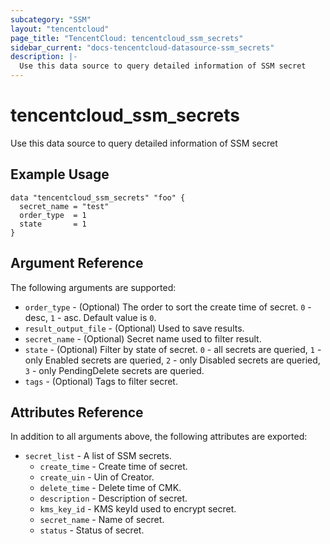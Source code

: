```yaml
---
subcategory: "SSM"
layout: "tencentcloud"
page_title: "TencentCloud: tencentcloud_ssm_secrets"
sidebar_current: "docs-tencentcloud-datasource-ssm_secrets"
description: |-
  Use this data source to query detailed information of SSM secret
---
```


# tencentcloud_ssm_secrets

Use this data source to query detailed information of SSM secret

## Example Usage

```hcl
data "tencentcloud_ssm_secrets" "foo" {
  secret_name = "test"
  order_type  = 1
  state       = 1
}
```

## Argument Reference

The following arguments are supported:

* `order_type` - (Optional) The order to sort the create time of secret. `0` - desc, `1` - asc. Default value is `0`.
* `result_output_file` - (Optional) Used to save results.
* `secret_name` - (Optional) Secret name used to filter result.
* `state` - (Optional) Filter by state of secret. `0` - all secrets are queried, `1` - only Enabled secrets are queried, `2` - only Disabled secrets are queried, `3` - only PendingDelete secrets are queried.
* `tags` - (Optional) Tags to filter secret.

## Attributes Reference

In addition to all arguments above, the following attributes are exported:

* `secret_list` - A list of SSM secrets.
  * `create_time` - Create time of secret.
  * `create_uin` - Uin of Creator.
  * `delete_time` - Delete time of CMK.
  * `description` - Description of secret.
  * `kms_key_id` - KMS keyId used to encrypt secret.
  * `secret_name` - Name of secret.
  * `status` - Status of secret.


